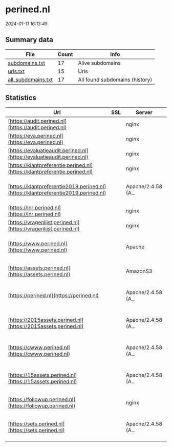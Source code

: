 # perined.nl
*2024-01-11 16:13:45*
## Summary data
| File       | Count | Info |
|------------|-------|------|
|[subdomains.txt](/data/perined.nl/subdomains.txt)|17|Alive subdomains|
|[urls.txt](/data/perined.nl/urls.txt)|15|Urls|
|[all_subdomains.txt](/data/perined.nl/all_subdomains.txt)|17|All found subdomains (history)|
## Statistics
| Url | SSL | Server | Cookie | HSTS | CSP | XFO | XXP | RP | Tech |Title |
|------------|-------|------|------|------|------|------|------|------|------|------|
|[https://audit.perined.nl](https://audit.perined.nl)| |nginx|:white_check_mark: | | | | :white_check_mark: | :white_check_mark: |Microsoft ASP.NET Nginx|Perinatale Audit...|
|[https://eva.perined.nl](https://eva.perined.nl)| |nginx|:white_check_mark: | | | | :white_check_mark: | :white_check_mark: |Microsoft ASP.NET Nginx|Perinatale Audit...|
|[https://evaluatieaudit.perined.nl](https://evaluatieaudit.perined.nl)| |nginx|:white_check_mark: | | | | :white_check_mark: | :white_check_mark: |Microsoft ASP.NET Nginx|Perinatale Audit...|
|[https://klantpreferentie.perined.nl](https://klantpreferentie.perined.nl)| |nginx| | | | | | :white_check_mark: |Nginx|Object moved|
|[https://klantpreferentie2019.perined.nl](https://klantpreferentie2019.perined.nl)| |Apache/2.4.58 (A...| | | | | | :white_check_mark: |Apache HTTP Server:2.4.58 HSTS OpenSSL:3.0.8|301 Moved Perman...|
|[https://lnr.perined.nl](https://lnr.perined.nl)| |nginx|:white_check_mark: | | | | :white_check_mark: | :white_check_mark: |Microsoft ASP.NET Nginx|LNR2|
|[https://vragenlijst.perined.nl](https://vragenlijst.perined.nl)| |nginx| | | | | :white_check_mark: | :white_check_mark: |Nginx||
|[https://www.perined.nl](https://www.perined.nl)| |Apache|:white_check_mark: |:white_check_mark: | | :white_check_mark: | | :white_check_mark: |Apache HTTP Server Bootstrap:4.5.2 HSTS Typekit|Perined | Home|
|[https://assets.perined.nl](https://assets.perined.nl)| |AmazonS3| |:white_check_mark: | | | | :white_check_mark: |Amazon S3 Amazon Web Services HSTS||
|[https://perined.nl](https://perined.nl)| |Apache/2.4.58 (A...|:white_check_mark: |:white_check_mark: | | :white_check_mark: | | :white_check_mark: |Apache HTTP Server:2.4.58 HSTS OpenSSL:3.0.8|301 Moved Perman...|
|[https://2015assets.perined.nl](https://2015assets.perined.nl)| |Apache/2.4.58 (A...| | | | | | :white_check_mark: |Apache HTTP Server:2.4.58 HSTS OpenSSL:3.0.8|301 Moved Perman...|
|[https://cwww.perined.nl](https://cwww.perined.nl)| |Apache/2.4.58 (A...| | | | | | :white_check_mark: |Apache HTTP Server:2.4.58 HSTS OpenSSL:3.0.8|301 Moved Perman...|
|[https://15assets.perined.nl](https://15assets.perined.nl)| |Apache/2.4.58 (A...| | | | | | :white_check_mark: |Apache HTTP Server:2.4.58 HSTS OpenSSL:3.0.8|301 Moved Perman...|
|[https://followup.perined.nl](https://followup.perined.nl)| |nginx|:white_check_mark: | | | | :white_check_mark: | :white_check_mark: |Microsoft ASP.NET Nginx|LNR Follow-Up|
|[https://sets.perined.nl](https://sets.perined.nl)| |Apache/2.4.58 (A...| | | | | | :white_check_mark: |Apache HTTP Server:2.4.58 HSTS OpenSSL:3.0.8|301 Moved Perman...|